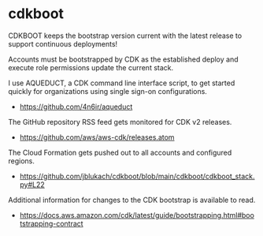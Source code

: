 # cdkboot

CDKBOOT keeps the bootstrap version current with the latest release to support continuous deployments!

Accounts must be bootstrapped by CDK as the established deploy and execute role permissions update the current stack. 

I use AQUEDUCT, a CDK command line interface script, to get started quickly for organizations using single sign-on configurations.

 - https://github.com/4n6ir/aqueduct

The GitHub repository RSS feed gets monitored for CDK v2 releases. 

 - https://github.com/aws/aws-cdk/releases.atom

The Cloud Formation gets pushed out to all accounts and configured regions.

 - https://github.com/jblukach/cdkboot/blob/main/cdkboot/cdkboot_stack.py#L22

Additional information for changes to the CDK bootstrap is available to read.

 - https://docs.aws.amazon.com/cdk/latest/guide/bootstrapping.html#bootstrapping-contract